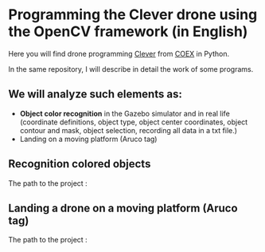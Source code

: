 # Programming the Clever drone using the OpenCV framework (in English)

Here you will find drone programming [Clever](https://clover.coex.tech/ru/?ysclid=m7b2sc8duv122090430](https://clover.coex.tech/ru/)) from [COEX](https://ru.coex.tech) in Python. 

In the same repository, I will describe in detail the work of some programs.

## We will analyze such elements as: 
- **Object color recognition** in the Gazebo simulator and in real life (coordinate definitions, object type, object center coordinates, object contour and mask, object selection, recording all data in a txt file.)
- Landing on a moving platform (Aruco tag)

## Recognition colored objects 

The path to the project : 

## Landing a drone on a moving platform (Aruco tag)

The path to the project :
